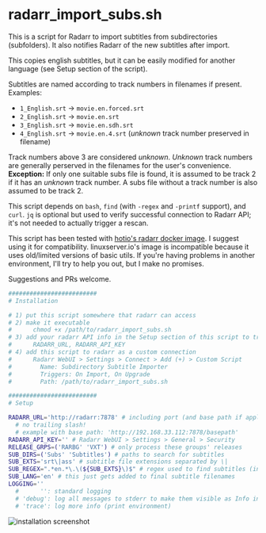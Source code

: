 # radarr_import_subs.sh
This is a script for Radarr to import subtitles from subdirectories (subfolders). It also notifies Radarr of the new subtitles after import.

This copies english subtitles, but it can be easily modified for another language (see Setup section of the script).

Subtitles are named according to track numbers in filenames if present.
Examples:
- `1_English.srt` -> `movie.en.forced.srt`
- `2_English.srt` -> `movie.en.srt`
- `3_English.srt` -> `movie.en.sdh.srt`
- `4_English.srt` -> `movie.en.4.srt` (_unknown_ track number preserved in filename)

Track numbers above 3 are considered _unknown_. _Unknown_ track numbers are generally perserved in the filenames for the user's convenience. **Exception:** If only one suitable subs file is found, it is assumed to be track 2 if it has an _unknown_ track number. A subs file without a track number is also assumed to be track 2.

This script depends on `bash`, `find` (with `-regex` and `-printf` support), and `curl`. `jq` is optional but used to verify successful connection to Radarr API; it's not needed to actually trigger a rescan.

This script has been tested with [hotio's radarr docker image](https://hotio.dev/containers/radarr/). I suggest using it for compatibility. linuxserver.io's image is incompatible because it uses old/limited versions of basic utils. If you're having problems in another environment, I'll try to help you out, but I make no promises.

Suggestions and PRs welcome.

```bash
#########################
# Installation

# 1) put this script somewhere that radarr can access
# 2) make it executable
#      chmod +x /path/to/radarr_import_subs.sh
# 3) add your radarr API info in the Setup section of this script to trigger rescan after import
#      RADARR_URL, RADARR_API_KEY
# 4) add this script to radarr as a custom connection
#      Radarr WebUI > Settings > Connect > Add (+) > Custom Script
#        Name: Subdirectory Subtitle Importer
#        Triggers: On Import, On Upgrade
#        Path: /path/to/radarr_import_subs.sh

#########################
# Setup

RADARR_URL='http://radarr:7878' # including port (and base path if applicable)
  # no trailing slash!
  # example with base path: 'http://192.168.33.112:7878/basepath'
RADARR_API_KEY='' # Radarr WebUI > Settings > General > Security
RELEASE_GRPS=('RARBG' 'VXT') # only process these groups' releases
SUB_DIRS=('Subs' 'Subtitles') # paths to search for subtitles
SUB_EXTS='srt\|ass' # subtitle file extensions separated by \|
SUB_REGEX=".*en.*\.\(${SUB_EXTS}\)$" # regex used to find subtitles (in this POS regex variant, you have to escape ())
SUB_LANG='en' # this just gets added to final subtitle filenames
LOGGING=''
  #      '': standard logging
  # 'debug': log all messages to stderr to make them visible as Info in radarr logs
  # 'trace': log more info (print environment)
```

![installation screenshot](https://i.imgur.com/vXXz5K1.png)
